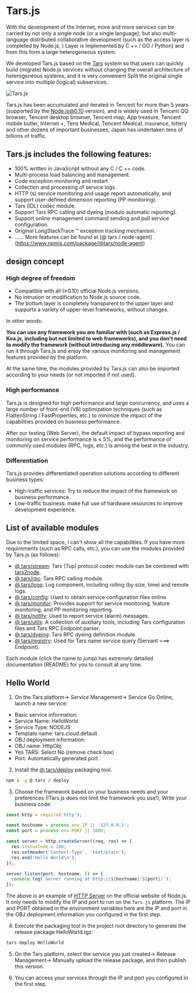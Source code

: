 # Tars.js

With the development of the Internet, more and more services can be carried by not only a single node (or a single language), but also multi-language distributed collaborative development (such as the access layer is completed by Node.js, ) Layer is implemented by C ++ / GO / Python) and from this form a large heterogeneous system.

We developed Tars.js based on the [Tars](http://tars.tencent.com) system so that users can quickly build (migrate) Node.js services without changing the overall architecture of heterogeneous systems, and it is very convenient Split the original single service into multiple (logical) subservices.

![Tars.js](https://github.com/tars-node/Tars.js/blob/master/docs/images/tarsjs_architecture.png?raw=true)

Tars.js has been accumulated and iterated in Tencent for more than 5 years (supported by the Node.js@0.10 version), and is widely used in Tencent QQ browser, Tencent desktop browser, Tencent map, App treasure, Tencent mobile butler, Internet +, Tens Medical, Tencent Medical, insurance, lottery and other dozens of important businesses, Japan has undertaken tens of billions of traffic.

## Tars.js includes the following features:

* 100% written in JavaScript without any C / C ++ code.
* Multi-process load balancing and management.
* Code exception monitoring and restart.
* Collection and processing of service logs.
* HTTP (s) service monitoring and usage report automatically, and support user-defined dimension reporting (PP monitoring).
* Tars (IDL) codec module.
* Support Tars RPC calling and dyeing (modulo automatic reporting).
* Support online management command sending and pull service configuration.
* Original LongStackTrace ™ exception tracking mechanism.
* ...... More features can be found at [@ tars / node-agent] (https://www.npmjs.com/package/@tars/node-agent)

## design concept

### High degree of freedom

* Compatible with all (≥0.10) official Node.js versions.
* No intrusion or modification to Node.js source code.
* The bottom layer is completely transparent to the upper layer and supports a variety of upper-level frameworks, without changes.

In other words:

__You can use any framework you are familiar with (such as Express.js / Koa.js, including but not limited to web frameworks), and you don't need to modify the framework (without introducing any middleware).__ You can run it through Tars.js and enjoy the various monitoring and management features provided by the platform.

At the same time, the modules provided by Tars.js can also be imported according to your needs (or not imported if not used).

### High performance

Tars.js is designed for high performance and large concurrency, and uses a large number of front-end (V8) optimization techniques (such as FlattenString / FastProperties, etc.) to minimize the impact of the capabilities provided on business performance.

After our testing (Web Server), the default impact of bypass reporting and monitoring on service performance is ≤ 5%, and the performance of commonly used modules (RPC, logs, etc.) is among the best in the industry.

### Differentiation

Tars.js provides differentiated operation solutions according to different business types:
* High-traffic services: Try to reduce the impact of the framework on business performance.
* Low-traffic business: make full use of hardware resources to improve development experience.

## List of available modules

Due to the limited space, I can't show all the capabilities. If you have more requirements (such as RPC calls, etc.), you can use the modules provided by Tars.js (as follows):

* [@ tars/stream](https://www.npmjs.com/package/@tars/stream): Tars (Tup) protocol codec module can be combined with [tars2node](https://github.com/tars-node).
* [@ tars/rpc](https://www.npmjs.com/package/@tars/rpc): Tars RPC calling module.
* [@ tars/logs](https://www.npmjs.com/package/@tars/logs): Log component, including rolling (by size, time) and remote logs.
* [@ tars/config](https://www.npmjs.com/package/@tars/config): Used to obtain service configuration files online.
* [@ tars/monitor](https://www.npmjs.com/package/@tars/monitor): Provides support for service monitoring, feature monitoring, and PP monitoring reporting.
* [@ tars/notify](https://www.npmjs.com/package/@tars/notify): Used to report service (alarm) messages.
* [@ tars/utils](https://www.npmjs.com/package/@tars/utils): A collection of auxiliary tools, including Tars configuration files and Tars RPC Endpoint parser.
* [@ tars/dyeing](https://www.npmjs.com/package/@tars/dyeing): Tars RPC dyeing definition module.
* [@ tars/registry](https://www.npmjs.com/package/@tars/registry): Used for Tars name service query (Servant ===> Endpoint).

Each module (click the name to jump) has extremely detailed documentation (README) for you to consult at any time.

## Hello World

1. On the Tars platform-> Service Management-> Service Go Online, launch a new service:
* Basic service information:
* Service Name: HelloWorld
* Service Type: NODEJS
* Template name: tars.cloud.default
* OBJ deployment information:
* OBJ name: HttpObj
* Yes TARS: Select No (remove check box)
* Port: Automatically generated port

2. Install the [@ tars/deploy](https://www.npmjs.com/package/@tars/deploy) packaging tool.
```bash
npm i -g @ tars / deploy
```

3. Choose the framework based on your business needs and your preferences (!Tars.js does not limit the framework you use!), Write your business code:
``` js
const http = require('http');

const hostname = process.env.IP || '127.0.0.1';
const port = process.env.PORT || 3000;

const server = http.createServer((req, res) => {
  res.statusCode = 200;
  res.setHeader('Content-Type', 'text/plain');
  res.end('Hello World\n');
});

server.listen(port, hostname, () => {
  console.log(`Server running at http://${hostname}:${port}/`);
});
```
The above is an example of [HTTP Server](https://nodejs.org/en/about/) on the official website of Node.js. It only needs to modify the IP and port to run on the `Tars.js` platform.
The IP and PORT obtained in the environment variables here are the IP and port in the OBJ deployment information you configured in the first step.

4. Execute the packaging tool in the project root directory to generate the release package HelloWorld.tgz:
```bash
tars-deploy HelloWorld
```

5. On the Tars platform, select the service you just created-> Release Management-> Manually upload the release package, and then publish this version.

6. You can access your services through the IP and port you configured in the first step.
